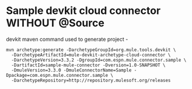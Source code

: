 
Sample devkit cloud connector WITHOUT @Source
=======

devkit maven command used to generate project -

    mvn archetype:generate -DarchetypeGroupId=org.mule.tools.devkit \
      -DarchetypeArtifactId=mule-devkit-archetype-cloud-connector \
      -DarchetypeVersion=3.3.2 -DgroupId=com.espn.mule.connector.sample \
      -DartifactId=sample-mule-connector -Dversion=1.0-SNAPSHOT \
      -DmuleVersion=3.3.0 -DmuleConnectorName=Sample -Dpackage=com.espn.mule.connector.sample \
      -DarchetypeRepository=http://repository.mulesoft.org/releases

